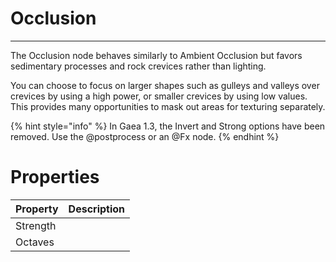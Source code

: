 # Occlusion


---

The Occlusion node behaves similarly to Ambient Occlusion but favors sedimentary processes and rock crevices rather than lighting.

You can choose to focus on larger shapes such as gulleys and valleys over crevices by using a high power, or smaller crevices by using low values. This provides many opportunities to mask out areas for texturing separately.

{% hint style="info" %}
In Gaea 1.3, the Invert and Strong options have been removed. Use the @postprocess or an @Fx node.
{% endhint %}


# Properties


| Property | Description| 
| -------- | -----------|
| Strength |  |
| Octaves |  |





